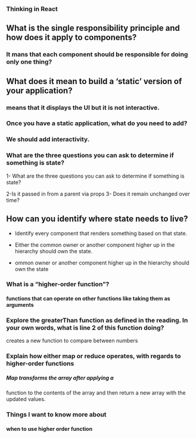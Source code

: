 ### Thinking in React

## What is the single responsibility principle and how does it apply to components?

### It mans that each component should be responsible for doing only one thing?

## What does it mean to build a ‘static’ version of your application?

###  means that it displays the UI but it is not interactive.

### Once you have a static application, what do you need to add?

### We should add interactivity.

### What are the three questions you can ask to determine if something is state?

1- What are the three questions you can ask to determine if something is state?

2-Is it passed in from a parent via props
 3- Does it remain unchanged over time?

## How can you identify where state needs to live?

* Identify every component that renders something based on that state.

* Either the common owner or another component higher up in the hierarchy should own the state.

* ommon owner or another component higher up in the hierarchy should own the state

### What is a “higher-order function”?

#### functions that can operate on other functions like taking them as arguments 

### Explore the greaterThan function as defined in the reading. In your own words, what is line 2 of this function doing?

 creates a new function to compare between numbers

 ### Explain how either map or reduce operates, with regards to higher-order functions

 ##### Map transforms the array after applying a 
 function to the contents of the array and then return a new array with the updated values.

 ### Things I want to know more about

#### when to use higher order function

